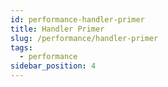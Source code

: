```yaml
---
id: performance-handler-primer
title: Handler Primer
slug: /performance/handler-primer
tags:
  - performance
sidebar_position: 4
---
```

